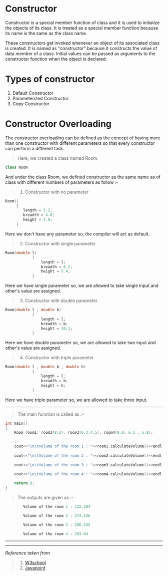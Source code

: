 # **Constructor**
 
Constructor is a special member function of class and it is used to initialize the objects of its class. It is treated as a special member function because its name is the same as the class name.

These constructors get invoked whenever an object of its associated class is created. It is named as "constructor" because it constructs the value of data member of a class. Initial values can be passed as arguments to the constructor function when the object is declared.

# **Types of constructor**
1. Default Constructor
2. Parameterized Constructor
3. Copy Constructor

# **Constructor Overloading**

The constructor overloading can be defined as the concept of having more than one constructor with different parameters so that every constructor can perform a different task.

> Here, we created a class named Room.
 ```c++
class Room
```
And under the class Room, we defined constructor as the same name as of class with different numbers of parameters as follow :-
>1. Constructor with no parameter


```c++
Room()     
     {
        length = 5.2;
        breadth = 4.8;
        height = 4.9;
     }
```   
Here we don't have any parameter so, the compiler will act as default.


>2. Constructor with single parameter
```c++
Room(double l)
            {
                length = l;
                breadth = 6.2;
                height = 5.4; 
            }
```
Here we have single parameter so, we are allowed to take single input and other's value are assigned.
>3. Constructor with double parameter
```c++
Room(double l , double b)      
            {
                length = l;
                breadth = b;
                height = 10.1;
            }
```
Here we have double parameter so, we are allowed to take two input and other's value are assigned.
>4. Constructor with triple parameter
```c++
Room(double l , double b , double h)
            {
                length = l;
                breadth = b;
                height = h;
            }
```
Here we have triple parameter so, we are allowed to take three input.


---

> The main function is called as :-
```c++
int main()
{
    Room room1, room2(8.2), room3(6.3,4.5), room4(8.0, 6.1 , 5.8);

    
    cout<<"\n\tVolume of the room 1 : "<<room1.calculateVolume()<<endl;       //Constructor is being called with no parameter//
    
    cout<<"\n\tVolume of the room 2 : "<<room2.calculateVolume()<<endl;      //Constructor is being called with single parameter//
    
    cout<<"\n\tVolume of the room 3 : "<<room3.calculateVolume()<<endl;       //Constructor is being called with double parameter//
    
    cout<<"\n\tVolume of the room 4 : "<<room4.calculateVolume()<<endl;       //Constructor is being called with triple parameter//

    return 0;   
}
```
> The outputs  are given as :-
```c++
        Volume of the room 1 : 122.304

        Volume of the room 2 : 274.536

        Volume of the room 3 : 286.335

        Volume of the room 4 : 283.04
```

***
***
_Reference taken from_ 
>1. [W3school](https://www.w3schools.in/cplusplus-tutorial/constructors-destructors/#What_are_constructors " C++ Constructor ")
>2. [Javapoint](https://www.javatpoint.com/constructor-overloading-in-java#:~:text=The%20constructor%20overloading%20can%20be,different%20constructors%20in%20the%20class. "Constructor Overloading")